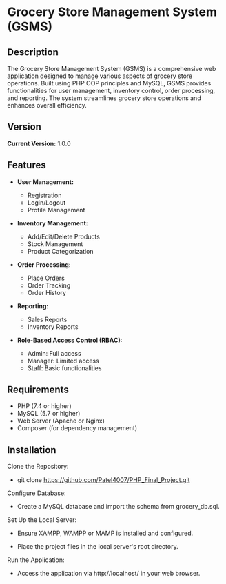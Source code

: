# Grocery Store Management System (GSMS)

## Description

The Grocery Store Management System (GSMS) is a comprehensive web application designed to manage various aspects of grocery store operations. Built using PHP OOP principles and MySQL, GSMS provides functionalities for user management, inventory control, order processing, and reporting. The system streamlines grocery store operations and enhances overall efficiency.

## Version

**Current Version:** 1.0.0

## Features

- **User Management:**
  - Registration
  - Login/Logout
  - Profile Management

- **Inventory Management:**
  - Add/Edit/Delete Products
  - Stock Management
  - Product Categorization

- **Order Processing:**
  - Place Orders
  - Order Tracking
  - Order History

- **Reporting:**
  - Sales Reports
  - Inventory Reports

- **Role-Based Access Control (RBAC):**
  - Admin: Full access
  - Manager: Limited access
  - Staff: Basic functionalities

## Requirements

- PHP (7.4 or higher)
- MySQL (5.7 or higher)
- Web Server (Apache or Nginx)
- Composer (for dependency management)

## Installation

Clone the Repository: 

- git clone https://github.com/Patel4007/PHP_Final_Project.git 


Configure Database: 

- Create a MySQL database and import the schema from grocery_db.sql. 


Set Up the Local Server: 

- Ensure XAMPP, WAMPP or MAMP is installed and configured. 

- Place the project files in the local server's root directory. 


Run the Application: 

- Access the application via http://localhost/ in your web browser. 
